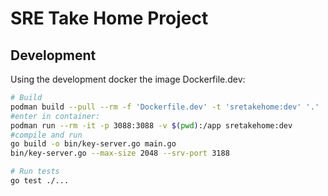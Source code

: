 # SRE Take Home Project

## Development

Using the development docker the image Dockerfile.dev:
```bash
# Build
podman build --pull --rm -f 'Dockerfile.dev' -t 'sretakehome:dev' '.'
#enter in container:
podman run --rm -it -p 3088:3088 -v $(pwd):/app sretakehome:dev
#compile and run
go build -o bin/key-server.go main.go
bin/key-server.go --max-size 2048 --srv-port 3188

# Run tests
go test ./...
```
